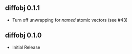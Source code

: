 ## diffobj 0.1.1

* Turn off unwrapping for _named_ atomic vectors (see #43)

## diffobj 0.1.0

* Initial Release
